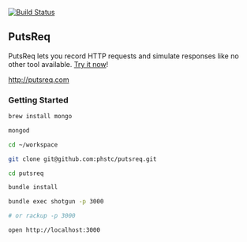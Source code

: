 [![Build Status](https://travis-ci.org/phstc/putsreq.svg)](https://travis-ci.org/phstc/putsreq)

## PutsReq

PutsReq lets you record HTTP requests and simulate responses like no other tool available. [Try it now](http://putsreq.com)!

http://putsreq.com

### Getting Started

```bash
brew install mongo

mongod

cd ~/workspace

git clone git@github.com:phstc/putsreq.git

cd putsreq

bundle install

bundle exec shotgun -p 3000

# or rackup -p 3000

open http://localhost:3000
```
